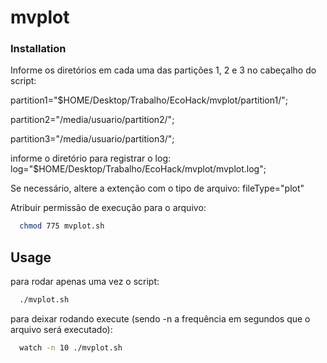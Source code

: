# mvplot

### Installation
Informe os diretórios em cada uma das partições 1, 2 e 3 no cabeçalho do script:

partition1="$HOME/Desktop/Trabalho/EcoHack/mvplot/partition1/";

partition2="/media/usuario/partition2/";

partition3="/media/usuario/partition3/";

informe o diretório para registrar o log:
log="$HOME/Desktop/Trabalho/EcoHack/mvplot/mvplot.log";

Se necessário, altere a extenção com o tipo de arquivo:
fileType="plot"

Atribuir permissão de execução para o arquivo:
```sh
  chmod 775 mvplot.sh
```

## Usage
para rodar apenas uma vez o script:
```sh
  ./mvplot.sh
```

para deixar rodando execute (sendo -n a frequência em segundos que o arquivo será executado):
```sh
  watch -n 10 ./mvplot.sh
```
